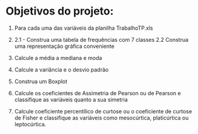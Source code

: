 # Objetivos do projeto:

1. Para cada uma das variáveis da planilha TrabalhoTP.xls
 
2. 
   2.1 - Construa uma tabela de frequências com 7 classes
   2.2 Construa uma representação gráfica conveniente
   
3. Calcule a média a mediana e moda
 
4. Calcule a variância e o desvio padrão

5. Construa um Boxplot

6. Calcule os coeficientes de Assimetria de Pearson ou de Pearson e
classifique as variáveis quanto a sua simetria

7. Calcule coeficiente percentílico de curtose ou o coeficiente de curtose de
Fisher e classifique as variáveis como mesocúrtica, platicúrtica ou
leptocúrtica.

